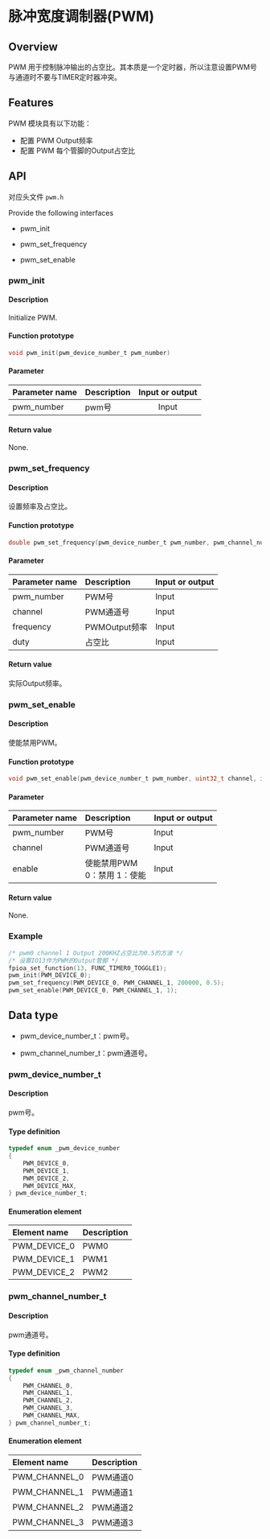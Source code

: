 # 脉冲宽度调制器(PWM)

## Overview

PWM 用于控制脉冲输出的占空比。其本质是一个定时器，所以注意设置PWM号与通道时不要与TIMER定时器冲突。

## Features

PWM 模块具有以下功能：

- 配置 PWM Output频率
- 配置 PWM 每个管脚的Output占空比

## API

对应头文件 `pwm.h`

Provide the following interfaces

- pwm\_init

- pwm\_set\_frequency

- pwm\_set\_enable

### pwm\_init

#### Description

Initialize PWM.

#### Function prototype

```c
void pwm_init(pwm_device_number_t pwm_number)
```

#### Parameter

| Parameter name     |   Description     |  Input or output  |
| :--------   | :-----     | :----:     |
| pwm_number | pwm号 | Input |

#### Return value

None.

### pwm\_set\_frequency

#### Description

设置频率及占空比。

#### Function prototype

```c
double pwm_set_frequency(pwm_device_number_t pwm_number, pwm_channel_number_t channel, double frequency, double duty)
```

#### Parameter

| Parameter name     | Description                             |  Input or output  |
| :---------- | :------------------------------- | :-------- |
| pwm_number  | PWM号                            | Input       |
| channel     | PWM通道号                        | Input       |
| frequency   | PWMOutput频率                       | Input       |
| duty        | 占空比                            | Input      |

#### Return value

实际Output频率。

### pwm_set_enable

#### Description

使能禁用PWM。

#### Function prototype

```c
void pwm_set_enable(pwm_device_number_t pwm_number, uint32_t channel, int enable)
```

#### Parameter

| Parameter name     |   Description                          |  Input or output  |
| :---------- | :------------------------------ | :-------- |
| pwm_number  | PWM号                           | Input       |
| channel     | PWM通道号                        | Input      |
| enable      | 使能禁用PWM<br>0：禁用  1：使能   | Input      |

#### Return value

None.

### Example

```c
/* pwm0 channel 1 Output 200KHZ占空比为0.5的方波 */
/* 设置IO13作为PWM的Output管脚 */
fpioa_set_function(13, FUNC_TIMER0_TOGGLE1);
pwm_init(PWM_DEVICE_0);
pwm_set_frequency(PWM_DEVICE_0, PWM_CHANNEL_1, 200000, 0.5);
pwm_set_enable(PWM_DEVICE_0, PWM_CHANNEL_1, 1);
```

## Data type

- pwm\_device\_number\_t：pwm号。

- pwm\_channel\_number\_t：pwm通道号。

### pwm\_device\_number\_t

#### Description

pwm号。

#### Type definition

```c
typedef enum _pwm_device_number
{
    PWM_DEVICE_0,
    PWM_DEVICE_1,
    PWM_DEVICE_2,
    PWM_DEVICE_MAX,
} pwm_device_number_t;
```

#### Enumeration element

| Element name        | Description |
| :------------- | :--- |
| PWM\_DEVICE\_0 | PWM0 |
| PWM\_DEVICE\_1 | PWM1 |
| PWM\_DEVICE\_2 | PWM2 |

### pwm\_channel\_number\_t

#### Description

pwm通道号。

#### Type definition

```c
typedef enum _pwm_channel_number
{
    PWM_CHANNEL_0,
    PWM_CHANNEL_1,
    PWM_CHANNEL_2,
    PWM_CHANNEL_3,
    PWM_CHANNEL_MAX,
} pwm_channel_number_t;
```

#### Enumeration element

| Element name         | Description     |
| :-------------- | :------- |
| PWM\_CHANNEL\_0 | PWM通道0 |
| PWM\_CHANNEL\_1 | PWM通道1 |
| PWM\_CHANNEL\_2 | PWM通道2 |
| PWM\_CHANNEL\_3 | PWM通道3 |